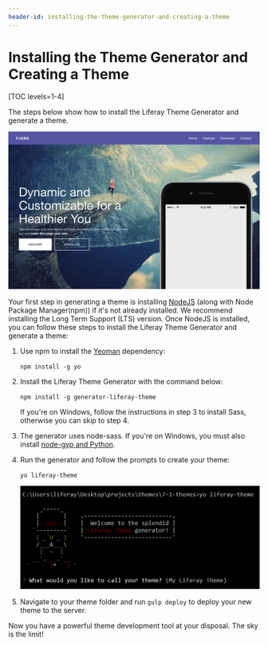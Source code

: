 ```yaml
---
header-id: installing-the-theme-generator-and-creating-a-theme
---
```


# Installing the Theme Generator and Creating a Theme

[TOC levels=1-4]

The steps below show how to install the Liferay Theme Generator and generate a 
theme. 

![Figure 1: The tools are in your hands to create any theme you can imagine.](../../../images/theme-generator-theme-example.png)

Your first step in generating a theme is installing 
[NodeJS](http://nodejs.org/) 
(along with Node Package Manager(npm)) 
if it's not already installed. We recommend installing the Long Term Support 
(LTS) version. Once NodeJS is installed, you can follow these steps to install 
the Liferay Theme Generator and generate a theme:

1.  Use npm to install the 
    [Yeoman](http://yeoman.io/) 
    dependency:

        npm install -g yo

2.  Install the Liferay Theme Generator with the command below:
    
        npm install -g generator-liferay-theme
   
    If you're on Windows, follow the instructions in step 3 to install Sass, 
    otherwise you can skip to step 4.

3.  The generator uses node-sass. If you're on Windows, you must also install 
    [node-gyp and Python](https://github.com/nodejs/node-gyp#installation).

4.  Run the generator and follow the prompts to create your theme:

        yo liferay-theme

    ![Figure 2: You can generate a theme by answering just a few configuration questions.](../../../images/theme-generator-theme-prompt.png)

5.  Navigate to your theme folder and run `gulp deploy` to deploy your new theme 
    to the server.
 
Now you have a powerful theme development tool at your disposal. The sky is the 
limit! 
